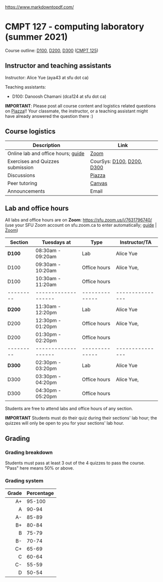 https://www.markdowntopdf.com/

# CMPT 127 - computing laboratory (summer 2021)

Course outline: [D100](http://www.sfu.ca/outlines.html?2021/summer/cmpt/127/d100), [D200](http://www.sfu.ca/outlines.html?2021/summer/cmpt/127/d200), [D300](http://www.sfu.ca/outlines.html?2021/summer/cmpt/127/d300) ([CMPT 125](http://www.sfu.ca/outlines.html?2021/summer/cmpt/125/d100))


## Instructor and teaching assistants

Instructor: Alice Yue (aya43 at sfu dot ca)

Teaching assistants: 
- D100: Danoosh Chamani (dca124 at sfu dot ca)

**IMPORTANT**: Please post all course content and logistics related questions on [Piazza](https://piazza.com/sfu.ca/summer2021/cmpt127/home/)!! Your classmate, the instructor, or a teaching assistant might have already answered the question there :)


## Course logistics

| Description                                                                                   | Link    |
|-----------------------------------------------------------------------------------------------|---------|
| Online lab and office hours; [guide](https://www.sfu.ca/itservices/technical/videoconferencing/zoom/using-zoom/how-to-guides.html) | [Zoom](https://sfu.zoom.us/j/7631796740/)    |
| Exercises and Quizzes submission                                                              | CourSys: [D100](https://coursys.sfu.ca/2021su-cmpt-127-d1/), [D200](https://coursys.sfu.ca/2021su-cmpt-127-d2/), [D300](https://coursys.sfu.ca/2021su-cmpt-127-d3/) |
| Discussions                                                                                   | [Piazza](https://piazza.com/sfu.ca/summer2021/cmpt127/home/)  |
| Peer tutoring                                                                                 | [Canvas](http://www.sfu.ca/computing/current-students/undergraduate-students/student-resources/cs_peer_tutoring.html)  |
| Announcements                                                                                 | Email   |


## Lab and office hours

All labs and office hours are on **Zoom**: https://sfu.zoom.us/j/7631796740/ (use your SFU Zoom account on sfu.zoom.ca to enter automatically; [guide](https://www.sfu.ca/itservices/technical/videoconferencing/zoom/using-zoom/how-to-guides.html) | [Zoom](https://sfu.zoom.us/j/7631796740/))

| Section | Tuesdays at       | Type         | Instructor/TA |
|---------|-------------------|--------------|---------------|
| **D100**| 08:30am - 09:20am | Lab          | Alice Yue     |
| D100    | 09:30am - 10:20am | Office hours | Alice Yue,    |
| D100    | 10:30am - 11:20am | Office hours |               |
|---------|-------------------|--------------|---------------|
| **D200**| 11:30am - 12:20pm | Lab          | Alice Yue     |
| D200    | 12:30pm - 01:20pm | Office hours | Alice Yue,    |
| D200    | 01:30pm - 02:20pm | Office hours |               |
|---------|-------------------|--------------|---------------|
| **D300**| 02:30pm - 03:20pm | Lab          | Alice Yue     |
| D300    | 03:30pm - 04:20pm | Office hours | Alice Yue,    |
| D300    | 04:30pm - 05:20pm | Office hours |               |

Students are free to attend labs and office hours of any section.

**IMPORTANT** Students must do their quiz during their sections' lab hour; the quizzes will only be open to you for your sections' lab hour.


## Grading

### Grading breakdown

Students must pass at least 3 out of the 4 quizzes to pass the course. "Pass" here means 50% or above.

### Grading system

|Grade|Percentage|
|--:|:------|
|A+ | 95-100|
|A  | 90-94 |
|A- | 85-89 |
|B+ | 80-84 |
|B  | 75-79 |
|B- | 70-74 |
|C+ | 65-69 |
|C  | 60-64 |
|C- | 55-59 |
|D  | 50-54 |





